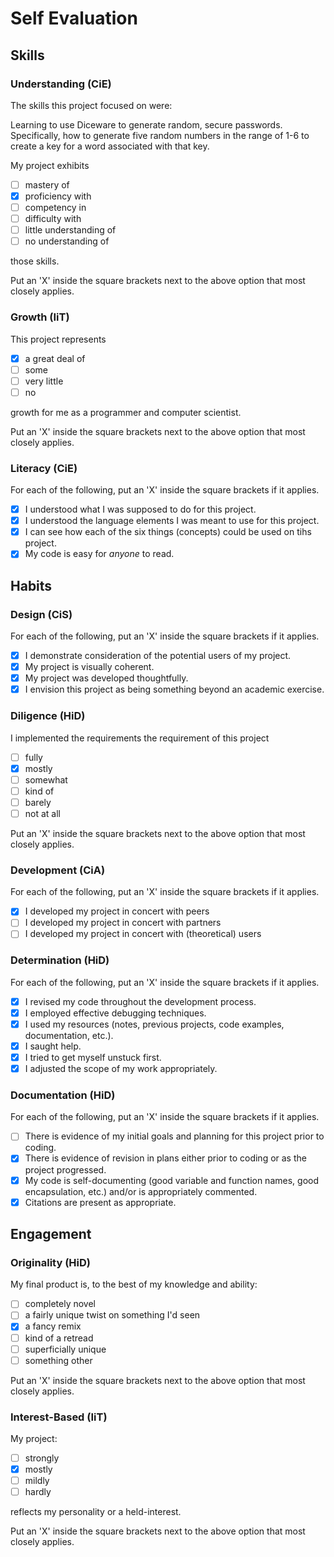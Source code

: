 Self Evaluation 
======================

## Skills

### Understanding (CiE) 

The skills this project focused on were: 

Learning to use Diceware to generate random, secure passwords. Specifically, how to generate five random numbers in the range of 1-6 to create a key
for a word associated with that key.

My project exhibits

- [ ] mastery of
- [X] proficiency with
- [ ] competency in
- [ ] difficulty with
- [ ] little understanding of
- [ ] no understanding of

those skills. 

Put an 'X' inside the square brackets next to the above option that most closely applies.

### Growth (IiT)

This project represents

- [X] a great deal of
- [ ] some
- [ ] very little
- [ ] no

growth for me as a programmer and computer scientist. 

Put an 'X' inside the square brackets next to the above option that most closely applies.

### Literacy (CiE)

For each of the following, put an 'X' inside the square brackets if it applies.

- [X] I understood what I was supposed to do for this project.
- [X] I understood the language elements I was meant to use for this project. 
- [X] I can see how each of the six things (concepts) could be used on tihs project.  
- [X] My code is easy for *anyone* to read. 

## Habits

### Design (CiS)

For each of the following, put an 'X' inside the square brackets if it applies.

- [X] I demonstrate consideration of the potential users of my project. 
- [X] My project is visually coherent.
- [X] My project was developed thoughtfully.
- [X] I envision this project as being something beyond an academic exercise. 

### Diligence (HiD)

I implemented the requirements the requirement of this project 
- [ ] fully
- [X] mostly
- [ ] somewhat
- [ ] kind of
- [ ] barely
- [ ] not at all

Put an 'X' inside the square brackets next to the above option that most closely applies.

### Development (CiA)

For each of the following, put an 'X' inside the square brackets if it applies. 
- [X] I developed my project in concert with peers
- [ ] I developed my project in concert with partners
- [ ] I developed my project in concert with (theoretical) users

### Determination (HiD)

For each of the following, put an 'X' inside the square brackets if it applies.
- [X] I revised my code throughout the development process. 
- [X] I employed effective debugging techniques. 
- [X] I used my resources (notes, previous projects, code examples, documentation, etc.). 
- [X] I saught help. 
- [X] I tried to get myself unstuck first.
- [X] I adjusted the scope of my work appropriately.  

### Documentation (HiD)

For each of the following, put an 'X' inside the square brackets if it applies.
- [ ] There is evidence of my initial goals and planning for this project prior to coding. 
- [X] There is evidence of revision in plans either prior to coding or as the project progressed.
- [X] My code is self-documenting (good variable and function names, good encapsulation, etc.) and/or is appropriately commented.
- [X] Citations are present as appropriate. 

## Engagement

### Originality (HiD)

My final product is, to the best of my knowledge and ability:
- [ ] completely novel
- [ ] a fairly unique twist on something I'd seen
- [X] a fancy remix
- [ ] kind of a retread
- [ ] superficially unique
- [ ] something other 

Put an 'X' inside the square brackets next to the above option that most closely applies.

### Interest-Based (IiT)

My project: 
- [ ] strongly
- [X] mostly
- [ ] mildly
- [ ] hardly

reflects my personality or a held-interest. 

Put an 'X' inside the square brackets next to the above option that most closely applies.